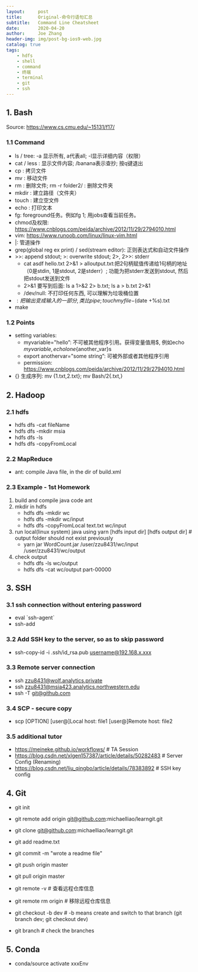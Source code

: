 ```yaml
---
layout:     post
title:      Original-命令行语句汇总
subtitle:   Command Line Cheatsheet
date:       2020-04-20
author:     Joe Zhang
header-img: img/post-bg-ios9-web.jpg
catalog: true
tags:
    - hdfs
    - shell
    - command
    - 终端
    - terminal
    - git
    - ssh 
---
```


## 1. Bash
Source: <https://www.cs.cmu.edu/~15131/f17/>

### 1.1 Command
* ls / tree: -a 显示所有, a代表all; -l显示详细内容（权限）
* cat / less <filename>: 显示文件内容; /banana表示查抄; 按q键退出
* cp <source> <destination>: 拷贝文件
* mv <source> <destination>: 移动文件
* rm <filename>: 删除文件; rm -r folder2/ : 删除文件夹
* mkdir <directory>: 建立路径（文件夹）
* touch <file>: 建立空文件
* echo <text>: 打印文本
* fg: foreground任务。例如fg 1; 用jobs查看当前任务。
* chmod及权限: <https://www.cnblogs.com/peida/archive/2012/11/29/2794010.html>
* vim: https://www.runoob.com/linux/linux-vim.html
* |: 管道操作
* grep(global reg ex print) / sed(stream editor): 正则表达式和自动文件操作
* &gt;&gt;: append stdout; >: overwrite stdout; 2>, 2>>: stderr
    - cat asdf hello.txt 2>&1 > alloutput.txt:把2句柄赋值传递给1句柄的地址（0是stdin, 1是stdout, 2是stderr）; 功能为把stderr发送到stdout, 然后把stdout发送到文件
    - 2>&1 要写到后面: ls a 1>&2 2> b.txt; ls a > b.txt 2>&1
    - /dev/null: 不打印任何东西, 可以理解为垃圾桶位置
* $: 把输出变成输入的一部分, 类比pipe; touch myfile-$(date +%s).txt
* make

### 1.2 Points
* setting variables:
    - myvariable="hello”: 不可被其他程序引用。获得变量值用$, 例如echo $myvariable,  echo lone${another_var}s    
    - export anothervar="some string”: 可被外部或者其他程序引用
    - permission: <https://www.cnblogs.com/peida/archive/2012/11/29/2794010.html>
* {} 生成序列: mv {1.txt,2.txt}; mv Bash/2{.txt,}

## 2. Hadoop
### 2.1 hdfs
* hdfs dfs -cat fileName
* hdfs dfs -mkdir msia
* hdfs dfs -ls
* hdfs dfs -copyFromLocal <localdir> <serverdir>

### 2.2 MapReduce
* ant: compile Java file, in the dir of build.xml

### 2.3 Example - 1st Homework
1. build and compile java code
ant
2. mkdir in hdfs  
    * hdfs dfs -mkdir wc   
    * hdfs dfs -mkdir wc/input   
    * hdfs dfs -copyFromLocal text.txt wc/input   
3. run local(linux system) java using yarn [hdfs input dir] [hdfs output dir]  # output folder should not exist previously   
    * yarn jar WordCount.jar /user/zzu8431/wc/input /user/zzu8431/wc/output   
4. check output  
    * hdfs dfs -ls wc/output  
    * hdfs dfs -cat wc/output part-00000   

## 3. SSH
### 3.1 ssh connection without entering password
* eval \`ssh-agent\`  
* ssh-add 

### 3.2 Add SSH key to the server, so as to skip password
* ssh-copy-id -i .ssh/id_rsa.pub  username@192.168.x.xxx

### 3.3 Remote server connection
* ssh zzu8431@wolf.analytics.private
* ssh zzu8431@msia423.analytics.northwestern.edu
* ssh -T git@github.com

### 3.4 SCP - secure copy
* scp [OPTION] [user@]Local host: file1 [user@]Remote host: file2

### 3.5 additional tutor
* <https://meineke.github.io/workflows/>   # TA Session
* <https://blog.csdn.net/xlgen157387/article/details/50282483>   # Server Config (Renaming)
* <https://blog.csdn.net/liu_qingbo/article/details/78383892>   # SSH key config

## 4. Git
* git init
* git remote add origin git@github.com:michaelliao/learngit.git
* git clone git@github.com:michaelliao/learngit.git

* git add readme.txt
* git commit -m "wrote a readme file"   
    
* git push origin master
* git pull origin master    
     
* git remote -v   # 查看远程仓库信息
* git remote rm origin   # 移除远程仓库信息    
       
* git checkout -b dev   # -b means create and switch to that branch (git branch dev; git checkout dev)
* git branch   # check the branches

## 5. Conda
* conda/source activate xxxEnv
